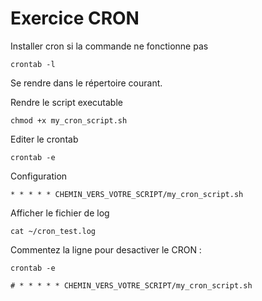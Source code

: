 # Exercice CRON

Installer cron si la commande ne fonctionne pas

`crontab -l`

Se rendre dans le répertoire courant.

Rendre le script executable

`chmod +x my_cron_script.sh`

Editer le crontab

`crontab -e`

Configuration

`* * * * * CHEMIN_VERS_VOTRE_SCRIPT/my_cron_script.sh`

Afficher le fichier de log

`cat ~/cron_test.log`

Commentez la ligne pour desactiver le CRON :

`crontab -e`

`# * * * * * CHEMIN_VERS_VOTRE_SCRIPT/my_cron_script.sh`

